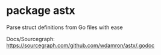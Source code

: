 # package astx
Parse struct definitions from Go files with ease

Docs/Sourcegraph: https://sourcegraph.com/github.com/wdamron/astx/.godoc
